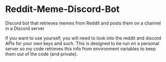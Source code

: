 # Reddit-Meme-Discord-Bot
Discord bot that retrieves memes from Reddit and posts them on a channel in a Discord server

If you want to use yourself, you will need to look into the reddit and discord APIs for your
own keys and such. This is designed to be run on a personal server so my code retrieves this
info from environment variables to keep them out of the code (and private).
